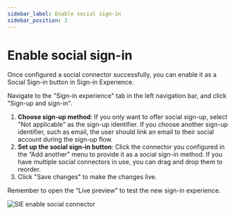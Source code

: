 ```yaml
---
sidebar_label: Enable social sign-in
sidebar_position: 3
---
```


# Enable social sign-in

Once configured a social connector successfully, you can enable it as a Social Sign-in button in Sign-in Experience.

Navigate to the "Sign-in experience" tab in the left navigation bar, and click "Sign-up and sign-in".

1. **Choose sign-up method**: If you only want to offer social sign-up, select "Not applicable" as the sign-up identifier. If you choose another sign-up identifier, such as email, the user should link an email to their social account during the sign-up flow.
2. **Set up the social sign-in button**: Click the connector you configured in the “Add another” menu to provide it as a social sign-in method. If you have multiple social connectors in use, you can drag and drop them to reorder.
3. Click "Save changes" to make the changes live.

Remember to open the “Live preview” to test the new sign-in experience.

![SIE enable social connector](../assets/passwordless-sie-enable-social-connector.png)
